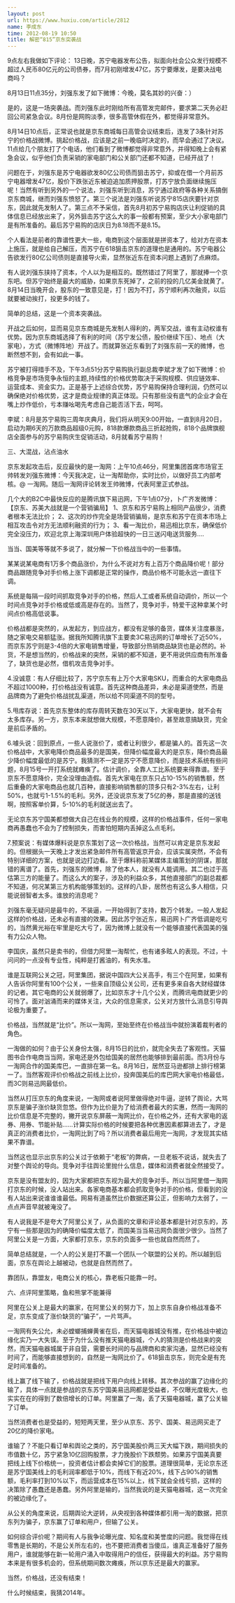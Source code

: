```yaml
---
layout: post
url: https://www.huxiu.com/article/2812
name: 李成东
time: 2012-08-19 10:50
title: 解密“815”京东突袭战
---
```

9点左右我做如下评论： 13日晚，苏宁电器发布公告，拟面向社会公众发行规模不超过人民币80亿元的公司债券，而7月初刚增发47亿，苏宁要爆发，是要决战电商吗？

8月13日11点35分，刘强东发了如下微博：今晚，莫名其妙的兴奋：）

是的，这是一场突袭战。而刘强东此时刚给所有高管发完邮件，要求第二天务必赶回公司紧急会议。8月份是网购淡季，很多高管休假在外，都觉得非常意外。

8月14日10点后，正常说也就是京东商城每日高管会议结束后，连发了3条针对苏宁的价格战微博。挑起价格战，应该是之前一晚临时决定的，而早会通过了决议。11点给几个朋友打了个电话，他们看到了微博都觉得非常意外，并得知晚上会有紧急会议，似乎他们负责采销的家电部门和公关部门还都不知道，已经开战了！

问题在于，刘强东是苏宁电器欲发80亿公司债而狙击苏宁，抑或在借一个月前苏宁电器增发47亿，股价下跌张近东被迫追加质押股票，打苏宁放负面继续施压呢！当然有听到另外的一个说法，刘强东听到消息，苏宁通过政府等各种关系搞倒京东商城，继而刘强东愤怒了。第三个说法是刘强东听说苏宁815店庆要针对京东，因此就先发制人了。第三点不予采信，首先8月初苏宁易购店庆让利促销的具体信息已经放出来了，另外狙击苏宁这么大的事一般都有预案，至少大小家电部门是有所准备的。最后苏宁易购的店庆日为8.18而不是8.15。

个人看法是前者的靠谱性更大一些，电商到这个层面就是拼资本了，给对方在资本上施压，就是给自己解压，而苏宁在618狙击京东的道理也是通用的。苏宁电器公告欲发行80亿公司债则是直接导火索，显然张近东在资本问题上遇到了点麻烦。

有人说刘强东挟持了资本，个人以为是相互的。既然错过了阿里了，那就捧一个京东吧。但苏宁始终是最大的威胁，如果京东死掉了，之前的投的几亿美金就黄了。8月14日当晚开会，股东的一致意见是，打！因为不打，苏宁顺利再次融资，以后就要被动挨打，投更多的钱了。

简单的总结，这是一个资本突袭战。

开战之后如何，显而易见京东商城是先发制人得利的，两军交战，谁有主动权谁有优势。因为京东商城选择了有利的时间（苏宁发公债，股价继续下压）、地点（大家电），方式（微博阵地）开战了。而就算张近东看到了刘强东前一天的微博，也断然想不到，会有如此一事。

苏宁被打得措手不及，下午3点51分苏宁易购执行副总裁李斌才发了如下微博：价格竞争是市场竞争永恒的主题,持续性的价格优势取决于采购规模、供应链效率、运营成本、资金实力。正是基于上述综合优势，苏宁易购保持合理利润，仍然可以确保绝对价格优势，这才是商业规律的真正体现。只有那些没有底气的企业才会在嘴上炒作低价，亏本赚吆喝先考虑自己能否活下去，呵呵。

李斌：8月是苏宁易购三周年庆典月，我们将从明天9:00开始，一直到8月20日，启动为期6天的万款商品超级0元购，818款爆款商品三折起抢购，818个品牌旗舰店全面参与的苏宁易购庆生促销活动，8月就看苏宁易购！

三、大混战，沾点油水

京东发起攻击后，反应最快的是一淘网：上午10点46分，阿里集团首席市场官王帅转发刘强东微博：今天我决定，让一淘帮助你，实时比价，以做好员工内部考核。@ 一淘网。随后一淘网评论转发王帅微博，代表阿里正式参战。

几个大的B2C中最快反应的是腾讯旗下易迅网，下午1点07分，卜广齐发微博：【京东、苏美大战就是一个营销骗局】 1、京东和苏宁易购上相同产品很少，消费者根本无法比价； 2、这次的炒作完全是场营销骗局，是京东和苏宁在资本市场上相互攻击令对方无法顺利融资的行为； 3、看一淘比价，易迅相比京东，确保低价完全没压力，欢迎北京上海深圳用户体验超快的一日三送闪电送货服务….

当当、国美等等就不多说了，就分解一下价格战当中的一些事情。

某某说某电商有1万多个商品涨价，为什么不说对方有上百万个商品降价呢！部分商品跟随竞争对手价格上涨下调都是正常的操作，商品价格不可能永远一直往下调。

系统是每隔一段时间抓取竞争对手的价格，然后人工或者系统自动调价，所以一个时间点竞争对手价格或低或高是存在的。当然了，竞争对手，特爱干这种拿某个时间点价格高低说事。

价格战都是突然的，从发起方，到应战方，都没有足够的备货，媒体关注度暴涨，随之家电交易额猛涨。据我所知腾讯旗下主要卖3C易迅网的订单增长了近50%，而京东苏宁则是3-4倍的大家电销售增量，导致部分热销商品缺货也是必然的。补货，不是想当然的，价格战来的突然，采销的都不知道，更不用说供应商有所准备了，缺货也是必然，借机攻击竞争对手。

4.没诚意：有人仔细比较了，苏宁京东有上万个大家电SKU，而重合的大家电商品不超过1000种，打价格战没有诚意。首先这种商品差异，未必是渠道使然，而是品牌商为了避免价格战扰乱渠道，所以给不同渠道不同的型号。

5.甩库存说：首先京东整体的库存周转天数在30天以下，大家电更快，就不会有太多库存。另一方，京东本来就想做大规模，不愿意降价，甚至故意搞缺货，完全是前后矛盾的。

6.噱头说：回到原点，一些人说涨价了，或者让利很少，都是骗人的。首先这一次价格战中，大家电降价商品最多的是国美，但降价幅度最大的是京东，降价商品最少降价幅度最低的是苏宁。我猜测不一定是苏宁不愿意降价，而是技术系统有些问题，8月15号一开打系统就瘫痪了。估计调价，全靠人工比系统要来得靠谱。至于京东不愿意降价，完全没理由造假。首先大家电在京东只占10-15%的销售额，然后重叠的大家电商品也就几百种，直接影响销售额的顶多只有2-3%左右，让利50%，也就亏1-1.5%的毛利。另外，还没说京东发了5亿的券，那是直接的送钱啊，按照客单价算，5-10%的毛利就送出去了。

无论京东苏宁国美都想做大自己在线业务的规模，这样的价格战事件，任何一家电商再愚蠢也不会为了控制损失，而害怕短期内丢掉这么点毛利。

7.预案说：有媒体爆料说是京东策划了这一次价格战，当然可以肯定是京东发起的。但根据头一天晚上才发出紧急邮件所有高管返京开会，应该实属突然，不会有特别详细的方案，也就是说边打边看。至于爆料称前某媒体主编策划的阴谋，那就错的离谱了。首先，刘强东的微博，除了他本人，就没有人能调用。其二也过于高估第三方的能量了。而这么大的案子，涉及的利益众多，其他直接部门的副总裁都不知道，何况某第三方机构能够策划的。这样的八卦，居然也有这么多人相信，只能说弱智者太多。谁放的消息呢？

刘强东毫无疑问是最牛的，不装逼，一开始得到了支持，数万个转发。一般人发起这样的价格战，还未必有直接的效果。因此苏宁张近东，易迅网卜广齐低调是吃亏的，当然黄光裕在牢里是吃大亏了，因为微博上就没有一个能够直接代表国美的强有力公众人物。

李国庆，虽然只是卖书的，但借力阿里一淘帮忙，也有诸多眩人的表现。不过，十问问的一点没有专业性，纯粹是打酱油的，有失水准。

谁是互联网公关之冠，阿里集团，据说中国四大公关高手，有三个在阿里，如果有人告诉你阿里有100个公关，一些来自顶级公关公司，还有更多来自各大财经媒体的记者。其它电商的公关就弱爆了，比如京东才十几个公关，而腾讯电商就更少的可怜了。面对汹涌而来的媒体关注，大众的信息需求，公关对方放什么消息引导舆论极为重要了。

价格战，当然就是“比价”。所以一淘网，至始至终在价格战当中就扮演着裁判者的角色。

一淘做的如何？由于公关身份太强，8月15日的比价，就完全失去了客观性。天猫图书合作电商当当网，家电还是外包给国美的居然也能够排到最前面。而3月份与一淘网合作的国美库巴，一直排在第一名。8月16日，居然亚马逊都排上排行榜第一了。当然客观评价价格战之前线上比价，投奔国美后的库巴网大家电价格最低，而3C则易迅网最低价。

当然从打压京东的角度来说，一淘网或者说阿里做得绝对牛逼，逆转了舆论，大骂京东是骗子涨价缺货忽悠。但作为比价是为了给消费者最大的实惠，然而一淘网的比价信息是不完整的，撇开说京东屏蔽一淘网比价，在价格之外，还有大家电的返券、用券、节能补贴……计算实际价格的时候要把各种优惠因素都算进去了，才是真正的消费者比价，一淘网比到了吗？所以消费者最后用完一淘网，才发现其实结果不靠谱。

当然这也显示出京东的公关过于依赖于“老板”的弊病，一旦老板不说话，就失去了对整个舆论的导向。竞争对手往舆论里抛什么信息，媒体和消费者就全然接受了。

京东是没有盟友的，因为大家都把京东视为最大的竞争对手。所以当阿里借一淘网打京东的时候，没人站出来。各家电商基本都会抓取竞争对手的价格，但看到的没有人站出来说谁谁谁最低。网易有道虽然比价数据还算公正，但影响力太弱了，一点点声音早就被淹没了。

有人说我是不是夸大了阿里公关了，从负面的文章和评论基本都是针对京东的，苏宁有一些那是因为的确降价幅度太低了，而国美当当易迅网负面很少很少。当然了阿里公关是一方面，大家都打京东，京东的负面多一些也就自然而然了。

简单总结就是，一个人的公关是打不赢一个团队一个联盟的公关的。所以越到后面，京东在舆论上越被动，也就是自然而然了。

靠团队，靠盟友，电商公关的核心，靠老板只能靠一时。

六、点评阿里策略，鱼和熊掌不能兼得

阿里在公关上是最大的赢家，在阿里公关的努力下，加上京东自身价格战准备不足，京东变成了涨价缺货的“骗子”，一片骂声。

一淘网有失公允，未必螳螂捕蝉黄雀在后，而天猫电器城没有推，在价格战中被边缘化实乃一大失误。至于为什么没有推天猫电器城，个人的猜测是价格战来的突然，而天猫电器城属于非自营，需要长时间的与品牌商和卖家沟通，显然已经没有时间了，而能够直接想到的，自然是一淘网比价了。618狙击京东，则完全是有充足时间准备的。

线上赢了线下输了，价格战就是把线下用户向线上转移。其次参战的赢了边缘化的输了，具体一点就是参战的京东苏宁国美易迅网都是受益者，不仅曝光度极大，也实实在在的得到了数倍增长的订单。阿里赢了一淘，丢了天猫电器城，赢了公关输了订单。

当然消费者也是受益的，短短两天里，至少从京东、苏宁、国美、易迅网买走了20亿的降价家电。

谁输了？不能只看订单和舆论之类的，苏宁国美股价两三天大幅下跌，期间损失的市值数十亿，苏宁紧急10亿回购股票，才力挽股价下跌颓势。如果苏宁国美真要把线上线下价格统一，投资者估计都会卖掉它们的股票。道理很简单，无论京东还是苏宁国美线上的毛利润率都低于10%，而线下有近20%，线下占90%的销售额，毛利率打到10%以下，而运营成本在15%以上，线下就会全线亏损，这样的决策除了愚蠢还是愚蠢。另外阿里是输的，当然我说的是天猫电器城，这一次完全的被边缘化了。

从公关的角度来说，后期舆论大逆转，从央视到各种媒体都引用一淘的数据，把京东列为骗子，京东赢了订单和用户，但输了公关。

如何综合评价呢？期间有人与我争论曝光度、知名度和美誉度的问题。我觉得在线零售是长期的，不是公关所左右的，也不要把消费者当傻瓜，谁真正准备好了服务用户，谁就能够在新一轮用户涌入中取得用户的信任，获得最大的利益。苏宁易购本来是有很多机会的，但系统期间数次瘫痪，所以京东还是最大的赢家。

当然，价格战，还没有结束！

什么时候结束，我猜2014年。

